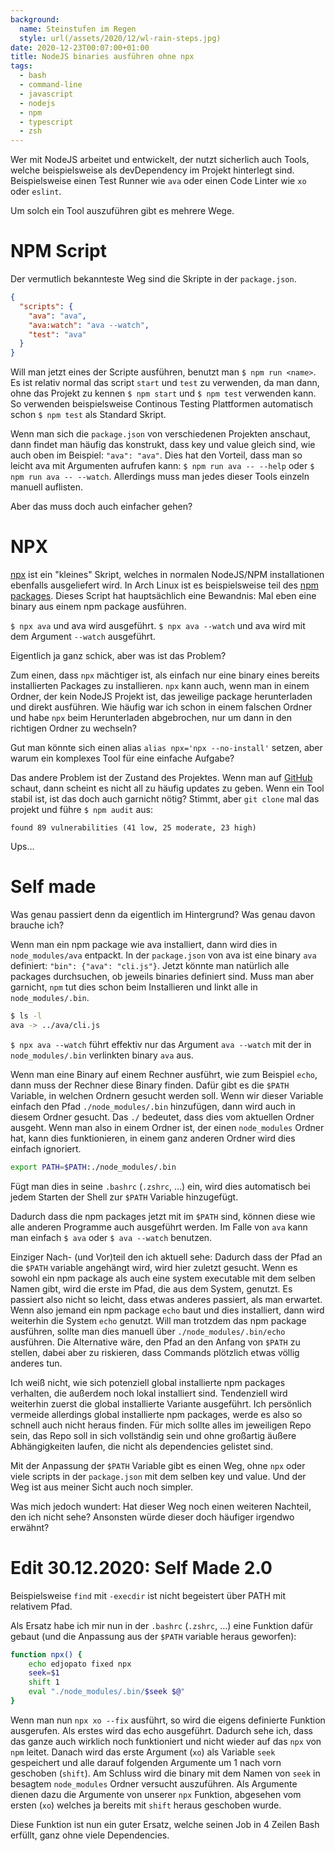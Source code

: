 ```yaml
---
background:
  name: Steinstufen im Regen
  style: url(/assets/2020/12/wl-rain-steps.jpg)
date: 2020-12-23T00:07:00+01:00
title: NodeJS binaries ausführen ohne npx
tags:
  - bash
  - command-line
  - javascript
  - nodejs
  - npm
  - typescript
  - zsh
---
```

Wer mit NodeJS arbeitet und entwickelt, der nutzt sicherlich auch Tools, welche beispielsweise als devDependency im Projekt hinterlegt sind.
Beispielsweise einen Test Runner wie `ava` oder einen Code Linter wie `xo` oder `eslint`.

Um solch ein Tool auszuführen gibt es mehrere Wege.
<!--more-->

# NPM Script

Der vermutlich bekannteste Weg sind die Skripte in der `package.json`.
```json
{
  "scripts": {
    "ava": "ava",
    "ava:watch": "ava --watch",
    "test": "ava"
  }
}
```

Will man jetzt eines der Scripte ausführen, benutzt man `$ npm run <name>`.
Es ist relativ normal das script `start` und `test` zu verwenden, da man dann, ohne das Projekt zu kennen `$ npm start` und `$ npm test` verwenden kann.
So verwenden beispielsweise Continous Testing Plattformen automatisch schon `$ npm test` als Standard Skript.

Wenn man sich die `package.json` von verschiedenen Projekten anschaut, dann findet man häufig das konstrukt, dass key und value gleich sind, wie auch oben im Beispiel: `"ava": "ava"`.
Dies hat den Vorteil, dass man so leicht ava mit Argumenten aufrufen kann:
`$ npm run ava -- --help` oder `$ npm run ava -- --watch`.
Allerdings muss man jedes dieser Tools einzeln manuell auflisten.

Aber das muss doch auch einfacher gehen?

# NPX

[npx](https://github.com/npm/npx) ist ein "kleines" Skript, welches in normalen NodeJS/NPM installationen ebenfalls ausgeliefert wird.
In Arch Linux ist es beispielsweise teil des [npm packages](https://archlinux.org/packages/community/any/npm/files/).
Dieses Script hat hauptsächlich eine Bewandnis:
Mal eben eine binary aus einem npm package ausführen.

`$ npx ava` und ava wird ausgeführt.
`$ npx ava --watch` und ava wird mit dem Argument `--watch` ausgeführt.

Eigentlich ja ganz schick, aber was ist das Problem?

Zum einen, dass `npx` mächtiger ist, als einfach nur eine binary eines bereits installierten Packages zu installieren.
`npx` kann auch, wenn man in einem Ordner, der kein NodeJS Projekt ist, das jeweilige package herunterladen und direkt ausführen.
Wie häufig war ich schon in einem falschen Ordner und habe `npx` beim Herunterladen abgebrochen, nur um dann in den richtigen Ordner zu wechseln?

Gut man könnte sich einen alias `alias npx='npx --no-install'` setzen, aber warum ein komplexes Tool für eine einfache Aufgabe?

Das andere Problem ist der Zustand des Projektes.
Wenn man auf [GitHub](https://github.com/npm/npx) schaut, dann scheint es nicht all zu häufig updates zu geben.
Wenn ein Tool stabil ist, ist das doch auch garnicht nötig?
Stimmt, aber `git clone` mal das projekt und führe `$ npm audit` aus:
```
found 89 vulnerabilities (41 low, 25 moderate, 23 high)
```

Ups…

# Self made

Was genau passiert denn da eigentlich im Hintergrund?
Was genau davon brauche ich?

Wenn man ein npm package wie ava installiert, dann wird dies in `node_modules/ava` entpackt.
In der `package.json` von ava ist eine binary `ava` definiert: `"bin": {"ava": "cli.js"}`.
Jetzt könnte man natürlich alle packages durchsuchen, ob jeweils binaries definiert sind.
Muss man aber garnicht, `npm` tut dies schon beim Installieren und linkt alle in `node_modules/.bin`.
```bash
$ ls -l
ava -> ../ava/cli.js
```

`$ npx ava --watch` führt effektiv nur das Argument `ava --watch` mit der in `node_modules/.bin` verlinkten binary `ava` aus.

Wenn man eine Binary auf einem Rechner ausführt, wie zum Beispiel `echo`, dann muss der Rechner diese Binary finden.
Dafür gibt es die `$PATH` Variable, in welchen Ordnern gesucht werden soll.
Wenn wir dieser Variable einfach den Pfad `./node_modules/.bin` hinzufügen, dann wird auch in diesem Ordner gesucht.
Das `./` bedeutet, dass dies vom aktuellen Ordner ausgeht.
Wenn man also in einem Ordner ist, der einen `node_modules` Ordner hat, kann dies funktionieren, in einem ganz anderen Ordner wird dies einfach ignoriert.

```bash
export PATH=$PATH:./node_modules/.bin
```

Fügt man dies in seine `.bashrc` (`.zshrc`, …) ein, wird dies automatisch bei jedem Starten der Shell zur `$PATH` Variable hinzugefügt.

Dadurch dass die npm packages jetzt mit im `$PATH` sind, können diese wie alle anderen Programme auch ausgeführt werden.
Im Falle von `ava` kann man einfach `$ ava` oder `$ ava --watch` benutzen.

Einziger Nach- (und Vor)teil den ich aktuell sehe: Dadurch dass der Pfad an die `$PATH` variable angehängt wird, wird hier zuletzt gesucht.
Wenn es sowohl ein npm package als auch eine system executable mit dem selben Namen gibt, wird die erste im Pfad, die aus dem System, genutzt.
Es passiert also nicht so leicht, dass etwas anderes passiert, als man erwartet.
Wenn also jemand ein npm package `echo` baut und dies installiert, dann wird weiterhin die System `echo` genutzt.
Will man trotzdem das npm package ausführen, sollte man dies manuell über `./node_modules/.bin/echo` ausführen.
Die Alternative wäre, den Pfad an den Anfang von `$PATH` zu stellen, dabei aber zu riskieren, dass Commands plötzlich etwas völlig anderes tun.

Ich weiß nicht, wie sich potenziell global installierte npm packages verhalten, die außerdem noch lokal installiert sind.
Tendenziell wird weiterhin zuerst die global installierte Variante ausgeführt.
Ich persönlich vermeide allerdings global installierte npm packages, werde es also so schnell auch nicht heraus finden.
Für mich sollte alles im jeweiligen Repo sein, das Repo soll in sich vollständig sein und ohne großartig äußere Abhängigkeiten laufen, die nicht als dependencies gelistet sind.

Mit der Anpassung der `$PATH` Variable gibt es einen Weg, ohne `npx` oder viele scripts in der `package.json` mit dem selben key und value.
Und der Weg ist aus meiner Sicht auch noch simpler.

Was mich jedoch wundert:
Hat dieser Weg noch einen weiteren Nachteil, den ich nicht sehe?
Ansonsten würde dieser doch häufiger irgendwo erwähnt?

# Edit 30.12.2020: Self Made 2.0

Beispielsweise `find` mit `-execdir` ist nicht begeistert über PATH mit relativem Pfad.

Als Ersatz habe ich mir nun in der `.bashrc` (`.zshrc`, …) eine Funktion dafür gebaut (und die Anpassung aus der `$PATH` variable heraus geworfen):

```bash
function npx() {
	echo edjopato fixed npx
	seek=$1
	shift 1
	eval "./node_modules/.bin/$seek $@"
}
```

Wenn man nun `npx xo --fix` ausführt, so wird die eigens definierte Funktion ausgerufen.
Als erstes wird das echo ausgeführt.
Dadurch sehe ich, dass das ganze auch wirklich noch funktioniert und nicht wieder auf das `npx` von `npm` leitet.
Danach wird das erste Argument (`xo`) als Variable `seek` gespeichert und alle darauf folgenden Argumente um 1 nach vorn geschoben (`shift`).
Am Schluss wird die binary mit dem Namen von `seek` in besagtem `node_modules` Ordner versucht auszuführen.
Als Argumente dienen dazu die Argumente von unserer `npx` Funktion, abgesehen vom ersten (`xo`) welches ja bereits mit `shift` heraus geschoben wurde.

Diese Funktion ist nun ein guter Ersatz, welche seinen Job in 4 Zeilen Bash erfüllt, ganz ohne viele Dependencies.
